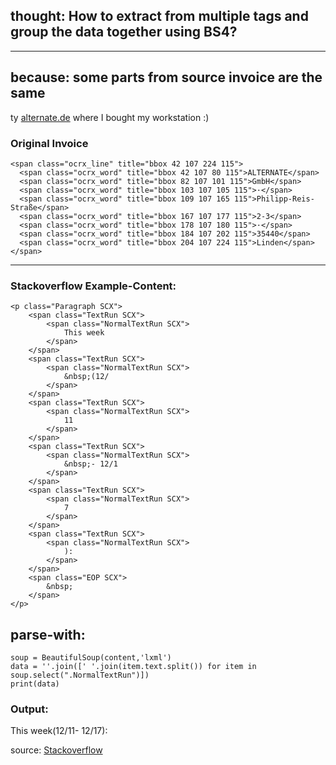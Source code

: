 ## thought: How to extract from multiple <span> tags and group the data together using BS4?
---
## because: some parts from source invoice are the same 
  ty [alternate.de](https://www.alternate.de/) where I bought my workstation :)
  
### Original Invoice
```
<span class="ocrx_line" title="bbox 42 107 224 115">
  <span class="ocrx_word" title="bbox 42 107 80 115">ALTERNATE</span>
  <span class="ocrx_word" title="bbox 82 107 101 115">GmbH</span>
  <span class="ocrx_word" title="bbox 103 107 105 115">·</span>
  <span class="ocrx_word" title="bbox 109 107 165 115">Philipp-Reis-Straße</span>
  <span class="ocrx_word" title="bbox 167 107 177 115">2-3</span>
  <span class="ocrx_word" title="bbox 178 107 180 115">·</span>
  <span class="ocrx_word" title="bbox 184 107 202 115">35440</span>
  <span class="ocrx_word" title="bbox 204 107 224 115">Linden</span>
</span>
```
---
### Stackoverflow Example-Content:
```
<p class="Paragraph SCX">
    <span class="TextRun SCX">
        <span class="NormalTextRun SCX">
            This week
        </span>
    </span>
    <span class="TextRun SCX">
        <span class="NormalTextRun SCX">
            &nbsp;(12/
        </span>
    </span>
    <span class="TextRun SCX">
        <span class="NormalTextRun SCX">
            11
        </span>
    </span>
    <span class="TextRun SCX">
        <span class="NormalTextRun SCX">
            &nbsp;- 12/1
        </span>
    </span>
    <span class="TextRun SCX">
        <span class="NormalTextRun SCX">
            7
        </span>
    </span>
    <span class="TextRun SCX">
        <span class="NormalTextRun SCX">
            ):
        </span>
    </span>
    <span class="EOP SCX">
        &nbsp;
    </span>
</p>
```

## parse-with:
```from bs4 import BeautifulSoup
soup = BeautifulSoup(content,'lxml')
data = ''.join([' '.join(item.text.split()) for item in soup.select(".NormalTextRun")])
print(data)
```

### Output:

This week(12/11- 12/17):


source: [Stackoverflow](https://stackoverflow.com/questions/47863031/how-to-extract-from-multiple-span-tags-and-group-the-data-together-using-bs4)

